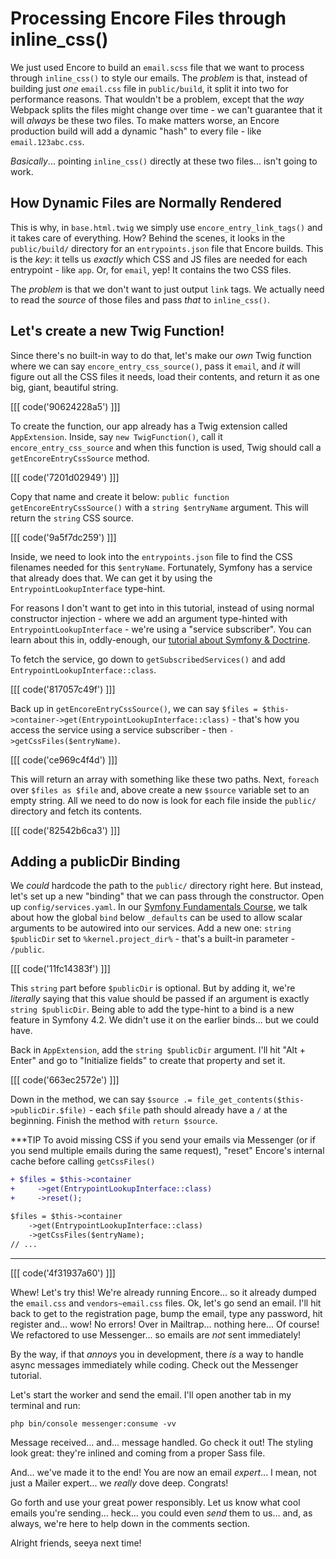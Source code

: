 # Processing Encore Files through inline_css()

We just used Encore to build an `email.scss` file that we want to process through
`inline_css()` to style our emails. The *problem* is that, instead of building
just *one* `email.css` file in `public/build`, it split it into two for performance
reasons. That wouldn't be a problem, except that the *way* Webpack splits the files
might change over time - we can't guarantee that it will *always* be these two files.
To make matters worse, an Encore production build will add a dynamic "hash" to
every file - like `email.123abc.css`.

*Basically*... pointing `inline_css()` directly at these two files... isn't going
to work.

## How Dynamic Files are Normally Rendered

This is why, in `base.html.twig` we simply use `encore_entry_link_tags()`
and it takes care of everything. How? Behind the scenes, it looks in the
`public/build/` directory for an `entrypoints.json` file that Encore builds.
This is the *key*: it tells us *exactly* which CSS and JS files are needed
for each entrypoint - like `app`. Or, for `email`, yep! It contains the two CSS
files.

The *problem* is that we don't want to just output `link` tags. We actually need
to read the *source* of those files and pass *that* to `inline_css()`.

## Let's create a new Twig Function!

Since there's no built-in way to do that, let's make our *own* Twig function
where we can say `encore_entry_css_source()`, pass it `email`, and *it* will figure
out all the CSS files it needs, load their contents, and return it as one big,
giant, beautiful string.

[[[ code('90624228a5') ]]]

To create the function, our app already has a Twig extension called `AppExtension`.
Inside, say `new TwigFunction()`, call it `encore_entry_css_source` and when
this function is used, Twig should call a `getEncoreEntryCssSource` method. 

[[[ code('7201d02949') ]]]

Copy that name and create it below: `public function getEncoreEntryCssSource()` with
a `string $entryName` argument. This will return the `string` CSS source.

[[[ code('9a5f7dc259') ]]]

Inside, we need to look into the `entrypoints.json` file to find the CSS filenames
needed for this `$entryName`. Fortunately, Symfony has a service that already
does that. We can get it by using the `EntrypointLookupInterface` type-hint.

For reasons I don't want to get into in this tutorial, instead of using normal
constructor injection - where we add an argument type-hinted with
`EntrypointLookupInterface` - we're using a "service subscriber". You can learn
about this in, oddly-enough, our
[tutorial about Symfony & Doctrine](https://symfonycasts.com/screencast/symfony-doctrine/service-subscriber).

To fetch the service, go down to `getSubscribedServices()` and add
`EntrypointLookupInterface::class`. 

[[[ code('817057c49f') ]]]

Back up in `getEncoreEntryCssSource()`, we can say 
`$files = $this->container->get(EntrypointLookupInterface::class)` -
that's how you access the service using a service subscriber - then
`->getCssFiles($entryName)`.

[[[ code('ce969c4f4d') ]]]

This will return an array with something like these two paths. Next, `foreach`
over `$files as $file` and, above create a new `$source` variable set to an empty
string. All we need to do now is look for each file inside the `public/` directory
and fetch its contents.

[[[ code('82542b6ca3') ]]]

## Adding a publicDir Binding

We *could* hardcode the path to the `public/` directory right here. But instead,
let's set up a new "binding" that we can pass through the constructor. Open up
`config/services.yaml`. In our
[Symfony Fundamentals Course](https://symfonycasts.com/screencast/symfony-fundamentals/services-config-bind),
we talk about how the global `bind` below `_defaults` can be used to allow
scalar arguments to be autowired into our services. Add a new one:
`string $publicDir` set to `%kernel.project_dir%` - that's a built-in parameter -
`/public`.

[[[ code('11fc14383f') ]]]

This `string` part before `$publicDir` is optional. But by adding it, we're
*literally* saying that this value should be passed if an argument is exactly
`string $publicDir`. Being able to add the type-hint to a bind is a new
feature in Symfony 4.2. We didn't use it on the earlier binds... but we could have.

Back in `AppExtension`, add the `string $publicDir` argument. I'll hit
"Alt + Enter" and go to "Initialize fields" to create that property and set it.

[[[ code('663ec2572e') ]]]

Down in the method, we can say
`$source .= file_get_contents($this->publicDir.$file)` - each `$file` path should
already have a `/` at the beginning. Finish the method with `return $source`.

***TIP
To avoid missing CSS if you send your emails via Messenger (or if you send multiple emails
during the same request), "reset" Encore's internal cache before calling `getCssFiles()`

```diff
+ $files = $this->container
+     ->get(EntrypointLookupInterface::class)
+     ->reset();

$files = $this->container
    ->get(EntrypointLookupInterface::class)
    ->getCssFiles($entryName);
// ...
```
***

[[[ code('4f31937a60') ]]]

Whew! Let's try this! We're already running Encore... so it already dumped the
`email.css` and `vendors~email.css` files. Ok, let's go send an email. I'll hit
back to get to the registration page, bump the email, type any password, hit
register and... wow! No errors! Over in Mailtrap... nothing here... Of course!
We refactored to use Messenger... so emails are *not* sent immediately!

By the way, if that *annoys* you in development, there *is* a way to handle
async messages immediately while coding. Check out the Messenger tutorial.

Let's start the worker and send the email. I'll open another tab in my terminal
and run:

```terminal
php bin/console messenger:consume -vv
```

Message received... and... message handled. Go check it out! The styling look great:
they're inlined and coming from a proper Sass file.

And... we've made it to the end! You are now an email *expert*... I mean, not
just a Mailer expert... we *really* dove deep. Congrats!

Go forth and use your great power responsibly. Let us know what cool emails you're
sending... heck... you could even *send* them to us... and, as always, we're here
to help down in the comments section.

Alright friends, seeya next time!
